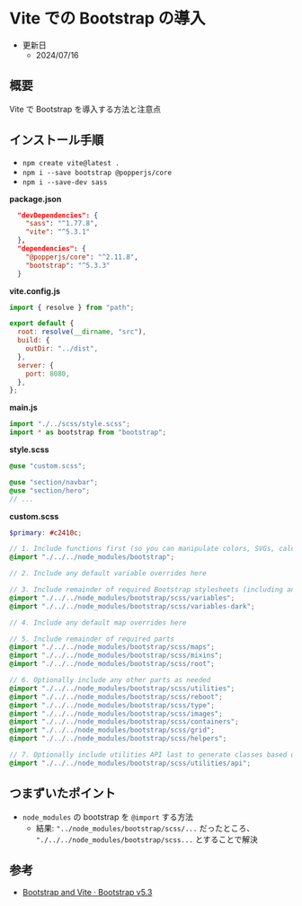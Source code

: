 # Vite での Bootstrap の導入

- 更新日
  - 2024/07/16

## 概要

Vite で Bootstrap を導入する方法と注意点

## インストール手順

- `npm create vite@latest .`
- `npm i --save bootstrap @popperjs/core`
- `npm i --save-dev sass`

**package.json**

```json
  "devDependencies": {
    "sass": "^1.77.8",
    "vite": "^5.3.1"
  },
  "dependencies": {
    "@popperjs/core": "^2.11.8",
    "bootstrap": "^5.3.3"
  }
```

**vite.config.js**

```js
import { resolve } from "path";

export default {
  root: resolve(__dirname, "src"),
  build: {
    outDir: "../dist",
  },
  server: {
    port: 8080,
  },
};
```

**main.js**

```js
import "./../scss/style.scss";
import * as bootstrap from "bootstrap";
```

**style.scss**

```scss
@use "custom.scss";

@use "section/navbar";
@use "section/hero";
// ...
```

**custom.scss**

```scss
$primary: #c2410c;

// 1. Include functions first (so you can manipulate colors, SVGs, calc, etc)
@import "./../../node_modules/bootstrap";

// 2. Include any default variable overrides here

// 3. Include remainder of required Bootstrap stylesheets (including any separate color mode stylesheets)
@import "./../../node_modules/bootstrap/scss/variables";
@import "./../../node_modules/bootstrap/scss/variables-dark";

// 4. Include any default map overrides here

// 5. Include remainder of required parts
@import "./../../node_modules/bootstrap/scss/maps";
@import "./../../node_modules/bootstrap/scss/mixins";
@import "./../../node_modules/bootstrap/scss/root";

// 6. Optionally include any other parts as needed
@import "./../../node_modules/bootstrap/scss/utilities";
@import "./../../node_modules/bootstrap/scss/reboot";
@import "./../../node_modules/bootstrap/scss/type";
@import "./../../node_modules/bootstrap/scss/images";
@import "./../../node_modules/bootstrap/scss/containers";
@import "./../../node_modules/bootstrap/scss/grid";
@import "./../../node_modules/bootstrap/scss/helpers";

// 7. Optionally include utilities API last to generate classes based on the Sass map in `_utilities.scss`
@import "./../../node_modules/bootstrap/scss/utilities/api";
```

## つまずいたポイント

- `node_modules` の bootstrap を `@import` する方法
  - 結果: `"../node_modules/bootstrap/scss/...` だったところ、` "./../../node_modules/bootstrap/scss...` とすることで解決

## 参考

- [Bootstrap and Vite · Bootstrap v5.3](https://getbootstrap.jp/docs/5.3/getting-started/vite/)